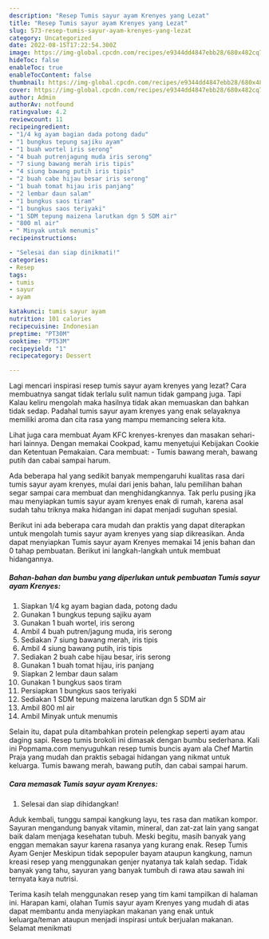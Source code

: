 ```yaml
---
description: "Resep Tumis sayur ayam Krenyes yang Lezat"
title: "Resep Tumis sayur ayam Krenyes yang Lezat"
slug: 573-resep-tumis-sayur-ayam-krenyes-yang-lezat
category: Uncategorized
date: 2022-08-15T17:22:54.300Z
image: https://img-global.cpcdn.com/recipes/e9344dd4847ebb28/680x482cq70/tumis-sayur-ayam-krenyes-foto-resep-utama.jpg
hideToc: false
enableToc: true
enableTocContent: false
thumbnail: https://img-global.cpcdn.com/recipes/e9344dd4847ebb28/680x482cq70/tumis-sayur-ayam-krenyes-foto-resep-utama.jpg
cover: https://img-global.cpcdn.com/recipes/e9344dd4847ebb28/680x482cq70/tumis-sayur-ayam-krenyes-foto-resep-utama.jpg
author: Admin
authorAv: notfound
ratingvalue: 4.2
reviewcount: 11
recipeingredient:
- "1/4 kg ayam bagian dada potong dadu"
- "1 bungkus tepung sajiku ayam"
- "1 buah wortel iris serong"
- "4 buah putrenjagung muda iris serong"
- "7 siung bawang merah iris tipis"
- "4 siung bawang putih iris tipis"
- "2 buah cabe hijau besar iris serong"
- "1 buah tomat hijau iris panjang"
- "2 lembar daun salam"
- "1 bungkus saos tiram"
- "1 bungkus saos teriyaki"
- "1 SDM tepung maizena larutkan dgn 5 SDM air"
- "800 ml air"
- " Minyak untuk menumis"
recipeinstructions:

- "Selesai dan siap dinikmati!"
categories:
- Resep
tags:
- tumis
- sayur
- ayam

katakunci: tumis sayur ayam 
nutrition: 101 calories
recipecuisine: Indonesian
preptime: "PT30M"
cooktime: "PT53M"
recipeyield: "1"
recipecategory: Dessert

---
```



Lagi mencari inspirasi resep tumis sayur ayam krenyes yang lezat? Cara membuatnya sangat tidak terlalu sulit namun tidak gampang juga. Tapi Kalau keliru mengolah maka hasilnya tidak akan memuaskan dan bahkan tidak sedap. Padahal tumis sayur ayam krenyes yang enak selayaknya memiliki aroma dan cita rasa yang mampu memancing selera kita.


Lihat juga cara membuat Ayam KFC krenyes-krenyes dan masakan sehari-hari lainnya. Dengan memakai Cookpad, kamu menyetujui Kebijakan Cookie dan Ketentuan Pemakaian. Cara membuat: - Tumis bawang merah, bawang putih dan cabai sampai harum.

Ada beberapa hal yang sedikit banyak mempengaruhi kualitas rasa dari tumis sayur ayam krenyes, mulai dari jenis bahan, lalu pemilihan bahan segar sampai cara membuat dan menghidangkannya. Tak perlu pusing jika mau menyiapkan tumis sayur ayam krenyes enak di rumah, karena asal sudah tahu triknya maka hidangan ini dapat menjadi suguhan spesial.


Berikut ini ada beberapa cara mudah dan praktis yang dapat diterapkan untuk mengolah tumis sayur ayam krenyes yang siap dikreasikan. Anda dapat menyiapkan Tumis sayur ayam Krenyes memakai 14 jenis bahan dan 0 tahap pembuatan. Berikut ini langkah-langkah untuk membuat hidangannya.

<!--inarticleads1-->

##### Bahan-bahan dan bumbu yang diperlukan untuk pembuatan Tumis sayur ayam Krenyes:

1. Siapkan 1/4 kg ayam bagian dada, potong dadu
1. Gunakan 1 bungkus tepung sajiku ayam
1. Gunakan 1 buah wortel, iris serong
1. Ambil 4 buah putren/jagung muda, iris serong
1. Sediakan 7 siung bawang merah, iris tipis
1. Ambil 4 siung bawang putih, iris tipis
1. Sediakan 2 buah cabe hijau besar, iris serong
1. Gunakan 1 buah tomat hijau, iris panjang
1. Siapkan 2 lembar daun salam
1. Gunakan 1 bungkus saos tiram
1. Persiapkan 1 bungkus saos teriyaki
1. Sediakan 1 SDM tepung maizena larutkan dgn 5 SDM air
1. Ambil 800 ml air
1. Ambil  Minyak untuk menumis


Selain itu, dapat pula ditambahkan protein pelengkap seperti ayam atau daging sapi. Resep tumis brokoli ini dimasak dengan bumbu sederhana. Kali ini Popmama.com menyuguhkan resep tumis buncis ayam ala Chef Martin Praja yang mudah dan praktis sebagai hidangan yang nikmat untuk keluarga. Tumis bawang merah, bawang putih, dan cabai sampai harum. 

<!--inarticleads2-->

##### Cara memasak Tumis sayur ayam Krenyes:


1. Selesai dan siap dihidangkan!

Aduk kembali, tunggu sampai kangkung layu, tes rasa dan matikan kompor. Sayuran mengandung banyak vitamin, mineral, dan zat-zat lain yang sangat baik dalam menjaga kesehatan tubuh. Meski begitu, masih banyak yang enggan memakan sayur karena rasanya yang kurang enak. Resep Tumis Ayam Genjer Meskipun tidak sepopuler bayam ataupun kangkung, namun kreasi resep yang menggunakan genjer nyatanya tak kalah sedap. Tidak banyak yang tahu, sayuran yang banyak tumbuh di rawa atau sawah ini ternyata kaya nutrisi. 

Terima kasih telah menggunakan resep yang tim kami tampilkan di halaman ini. Harapan kami, olahan Tumis sayur ayam Krenyes yang mudah di atas dapat membantu anda menyiapkan makanan yang enak untuk keluarga/teman ataupun menjadi inspirasi untuk berjualan makanan. Selamat menikmati
